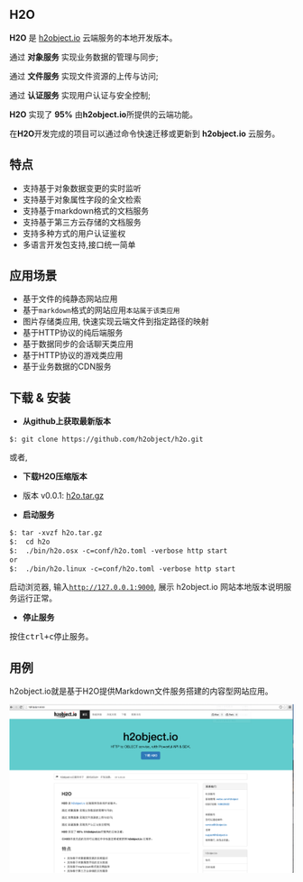 H2O
---

**H2O** 是 [h2object.io](#) 云端服务的本地开发版本。

通过 **对象服务** 实现业务数据的管理与同步;

通过 **文件服务** 实现文件资源的上传与访问;

通过 **认证服务** 实现用户认证与安全控制;

**H2O** 实现了 **95%** 由**h2object.io**所提供的云端功能。

在**H2O**开发完成的项目可以通过命令快速迁移或更新到 **h2object.io** 云服务。

<a name="features"></a>

## 特点

*	支持基于对象数据变更的实时监听
*	支持基于对象属性字段的全文检索
*	支持基于markdown格式的文档服务
*	支持基于第三方云存储的文档服务
*	支持多种方式的用户认证鉴权
*	多语言开发包支持,接口统一简单

<a name="scenes"></a>

## 应用场景

*	基于文件的纯静态网站应用 
*	基于<code>markdown</code>格式的网站应用<code>本站属于该类应用</code>
*	图片存储类应用, 快速实现云端文件到指定路径的映射
*	基于HTTP协议的纯后端服务
*	基于数据同步的会话聊天类应用
*	基于HTTP协议的游戏类应用
* 	基于业务数据的CDN服务

<a name="install"></a>

## 下载 & 安装

*	**从github上获取最新版本**

````
$: git clone https://github.com/h2object/h2o.git
````

或者,

*	**下载H2O压缩版本**

-	版本 v0.0.1: [h2o.tar.gz](http://h2object.io/download/v0.0.1/h2o.tar.gz)

* 	**启动服务**

````shell
$: tar -xvzf h2o.tar.gz
$:  cd h2o
$:	./bin/h2o.osx -c=conf/h2o.toml -verbose http start
or
$:	./bin/h2o.linux -c=conf/h2o.toml -verbose http start
````

启动浏览器, 输入<code>http://127.0.0.1:9000</code>, 展示 h2object.io 网站本地版本说明服务运行正常。

* 	**停止服务**

按住<kbd>ctrl+c</kbd>停止服务。

<a name="example"></a>

## 用例

h2object.io就是基于H2O提供Markdown文件服务搭建的内容型网站应用。

![](https://github.com/h2object/h2o/blob/master/static/img/h2object-site.png)
